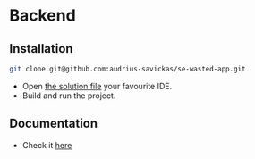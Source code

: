 # Backend

## Installation
```bash
git clone git@github.com:audrius-savickas/se-wasted-app.git
```

- Open [the solution file](https://github.com/audrius-savickas/se-wasted-app/blob/main/backend/wasted-app.sln) your favourite IDE.
- Build and run the project.

## Documentation
* Check it [here](./Documentation)
